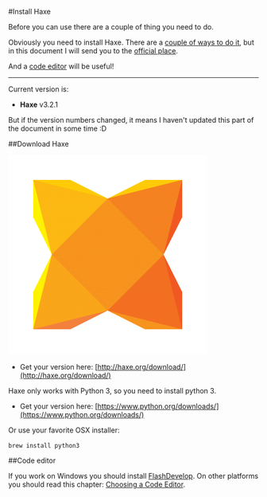 #Install Haxe

Before you can use there are a couple of thing you need to do.

Obviously you need to install Haxe. There are a [couple of ways to do it](../haxe/installation.md), but in this document I will send you to the [official place](#haxe).

And a [code editor](#ide) will be useful!

----

Current version is:

* **Haxe** v3.2.1

But if the version numbers changed, it means I haven't updated this part of the document in some time :D

<a name="haxe"></a>
##Download Haxe

![](../img/haxe_logo.png)

* Get your version here: [http://haxe.org/download/](http://haxe.org/download/)



<a name="python">

Haxe only works with Python 3, so you need to install python 3.

* Get your version here: [https://www.python.org/downloads/](https://www.python.org/downloads/)


Or use your favorite OSX installer:

```
brew install python3
```



<a name="ide"></a>
##Code editor

If you work on Windows you should install [FlashDevelop](http://www.flashdevelop.org). On other platforms you should read this chapter: [Choosing a Code Editor](../haxe/choosing-a-code-editor.md).

